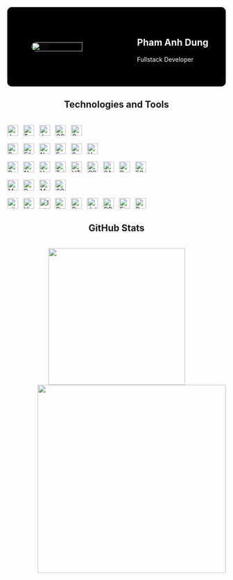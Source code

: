 <!-- Trungquandev -->
<!-- <a href="#" target="_blank">
  <img src="svg/anhdungdev.svg" width="1200" alt="PhamAnhDungdev-Real" />
</a> -->
<div style="display: flex; justify-content: center; align-items: center; height: auto; gap: 20px; background-color: #000; padding: 20px; border-radius: 10px;">
  <!-- Phần hình ảnh GIF -->
  <div style="flex: 1; display: flex; justify-content: center; align-items: center;">
    <img src="https://media.giphy.com/media/gjrYDwbjnK8x36xZIO/giphy.gif?cid=ecf05e47j41h1ipnit43wtcno6mz9ir69rbh8bm0hprwi561&ep=v1_gifs_related&rid=giphy.gif&ct=s" alt="GIF" style="width: 70%; height: auto; border-radius: 10px;">
  </div>
  
  <!-- Phần giới thiệu bên phải với animation -->
  <div style="background-color: #000; color: white; padding: 20px; border-radius: 10px;">
  <h2>Pham Anh Dung</h2>
  <p>Fullstack Developer</p>
</div>

</div>




<h2 align="center">Technologies and Tools</h2>
<br>
<!-- https://simpleicons.org/ -->
<!-- Language -->
<span><img src="https://img.shields.io/badge/JavaScript-282C34?logo=javascript&logoColor=F7DF1E" alt="JavaScript logo" title="JavaScript" height="25" /></span>
&nbsp;
<span><img src="https://img.shields.io/badge/TypeScript-282C34?logo=typescript&logoColor=3178C6" alt="TypeScript logo" title="TypeScript" height="25" /></span>
&nbsp;
<span><img src="https://img.shields.io/badge/Java-282C34?logo=openjdk&logoColor=FFFFFF" alt="Java logo" title="Java" height="25" /></span>
&nbsp;
<span><img src="https://img.shields.io/badge/C%23-282C34?logo=dotnet&logoColor=512BD4" alt="CSharp logo" title="CSharp" height="25" /></span>
&nbsp;
<span><img src="https://img.shields.io/badge/Go-282C34?logo=go&logoColor=00ADD8" alt="GoLang logo" title="GoLang" height="25" /></span>
&nbsp;

<!-- FrameWork Backend -->

<span><img src="https://img.shields.io/badge/.NET-282C34?logo=dotnet&logoColor=512BD4" alt="DotNet logo" title="DotNet" height="25" /></span>
&nbsp;
<span><img src="https://img.shields.io/badge/Fiber-282C34?logo=go&logoColor=00ADD8" alt="Fiber logo" title="Fiber" height="25" /></span>
&nbsp;
<span><img src="https://img.shields.io/badge/Node.js-282C34?logo=node.js&logoColor=00F200" alt="Node.js logo" title="Node.js" height="25" /></span>
&nbsp;
<span><img src="https://img.shields.io/badge/Express-282C34?logo=express&logoColor=FFFFFF" alt="Express.js logo" title="Express.js" height="25" /></span>
&nbsp;
<span><img src="https://img.shields.io/badge/Spring%20Boot-282C34?logo=springboot&logoColor=6DB33F" alt="SpringBoot logo" title="SpringBoot" height="25" /></span>
&nbsp;
<span><img src="https://img.shields.io/badge/Unity-282C34?logo=unity&logoColor=FFFFFF" alt="Unity logo" title="Unity" height="25" /></span>
&nbsp;

<!-- FrameWork FrontEnd -->

<span><img src="https://img.shields.io/badge/ReactJS-282C34?logo=react&logoColor=61DAFB" alt="ReactJS logo" title="ReactJS" height="25" /></span>
&nbsp;
<span><img src="https://img.shields.io/badge/Next.js-282C34?logo=next.js&logoColor=FFFFFF" alt="NextJs logo" title="NextJs" height="25" /></span>
&nbsp;
<span><img src="https://img.shields.io/badge/Vue.js-282C34?logo=vue.js&logoColor=4FC08D" alt="VueJs logo" title="VueJs" height="25" /></span>
&nbsp;
<span><img src="https://img.shields.io/badge/Tailwind%20CSS-282C34?logo=tailwind-css&logoColor=38B2AC" alt="TailwindCSS logo" title="TailwindCSS" height="25" /></span>
&nbsp;
<span><img src="https://img.shields.io/badge/HTML5-282C34?logo=html5&logoColor=E34F26" alt="HTML5 logo" title="HTML5" height="25" /></span>
&nbsp;
<span><img src="https://img.shields.io/badge/CSS3-282C34?logo=css3&logoColor=1572B6" alt="CSS3 logo" title="CSS3" height="25" /></span>
&nbsp;
<span><img src="https://img.shields.io/badge/Sass-282C34?logo=sass&logoColor=CC6699" alt="SASS logo" title="SASS" height="25" /></span>
&nbsp;
<span><img src="https://img.shields.io/badge/Bootstrap-282C34?logo=bootstrap&logoColor=7952B3" alt="Bootstrap logo" title="Bootstrap" height="25" /></span>
&nbsp;
<span><img src="https://img.shields.io/badge/ESLint-282C34?logo=eslint&logoColor=4B32C3" alt="ESLint logo" title="ESLint" height="25" /></span>
&nbsp;

<!-- Database -->

<span><img src="https://img.shields.io/badge/MongoDB-282C34?logo=mongodb&logoColor=47A248" alt="MongoDB logo" title="MongoDB" height="25" /></span>
&nbsp;
<span><img src="https://img.shields.io/badge/PostgreSQL-282C34?logo=postgresql&logoColor=4169E1" alt="PostgreSql logo" title="PostgreSql" height="25" /></span>
&nbsp;
<span><img src="https://img.shields.io/badge/MySQL-282C34?logo=mysql&logoColor=4479A1" alt="MySQL logo" title="MySQL" height="25" /></span>
&nbsp;
<span><img src="https://img.shields.io/badge/SQL%20Server-282C34?logoColor=CC2927" alt="SQLServer logo" title="SQLServer" height="25" /></span>
&nbsp;


<!-- Other tool -->

<span><img src="https://img.shields.io/badge/git-282C34?logo=git&logoColor=F05032" alt="git logo" title="git" height="25" /></span>
&nbsp;
<span><img src="https://img.shields.io/badge/Visual%20Studio%20Code-282C34?logo=visualstudiocode&logoColor=007ACC" alt="Visual Studio Code logo" title="Visual Studio Code" height="25"/></span>
&nbsp;
<span><img src="https://img.shields.io/badge/IntelliJ%20IDEA-282C34?logo=intellijidea&logoColor=000000" alt="IntelliJ IDEA logo" title="IntelliJ IDEA" height="25"/></span>
&nbsp;
<span><img src="https://img.shields.io/badge/Docker-282C34?logo=docker&logoColor=2496ED" alt="Docker logo" title="Docker" height="25" /></span>
&nbsp;
<span><img src="https://img.shields.io/badge/Postman-282C34?logo=postman&logoColor=FF6C37" alt="PostMan logo" title="PostMan" height="25" /></span>
&nbsp;
<span><img src="https://img.shields.io/badge/JetBrains-282C34?logo=jetbrains&logoColor=000000" alt="JetBrains logo" title="JetBrains" height="25" /></span>
&nbsp;
<span><img src="https://img.shields.io/badge/DBeaver-282C34?logo=dbeaver&logoColor=9B8B7B" alt="DBeaver logo" title="DBeaver" height="25" /></span>
&nbsp;
<span><img src="https://img.shields.io/badge/Firebase-282C34?logo=firebase&logoColor=FFCA28" alt="Firebase logo" title="Firebase" height="25" /></span>
&nbsp;
<span><img src="https://img.shields.io/badge/Redis-282C34?logo=redis&logoColor=white" alt="Redis Badge" height="25"></span>
&nbsp;
<br>

<h2 align="center">GitHub Stats</h2>
<!-- https://github.com/anuraghazra/github-readme-stats -->
<br>
<div align=center>
  <a href="#" title="PhamAnhDungDev">
    <img width="315" align="center" src="https://github-readme-stats.vercel.app/api/top-langs/?username=PhamAnhDungdev&hide=c%23,powershell,Mathematica,Ruby,Objective-C,Objective-C%2b%2b,Cuda&title_color=61dafb&text_color=ffffff&icon_color=61dafb&bg_color=20232a&langs_count=8&layout=compact&border_color=61dafb&hide_border=true" />
  </a>
  <a href="#" title="PhamAnhDungdev">
    <img align="right" width="434" src="https://github-readme-stats.vercel.app/api?username=PhamAnhDungdev&show_icons=true&theme=react&border_color=61dafb&hide_border=true&rank_icon=github&include_all_commits=true" />
  </a>
</div>
<br/>
<!-- <br>
<h2 align="center"> Contact </h2>
<br> -->
<!-- https://icons8.com -->
<!-- <div align="center">
  <a href="https://facebook.com/PhamAnhDung.Dev19" target="blank">
    <img src="https://img.icons8.com/bubbles/100/000000/facebook-new.png" alt="PhamAnhDungdev-facebook" />
  </a>
  <a href="https://www.linkedin.com/in/PhamAnhDungDev19" target="blank">
    <img src="https://img.icons8.com/bubbles/100/000000/linkedin.png" alt="PhamAnhDungdev-linkedin" />
  </a>
  <a href="https://www.instagram.com/phamhdung222" target="blank">
    <img src="https://img.icons8.com/bubbles/100/000000/instagram.png" alt="PhamAnhDungdev-instagram" />
  </a>
  <a href="mailto:phamdung2672004@gmail.com" target="top">
    <img src="https://img.icons8.com/bubbles/100/000000/apple-mail.png" alt="PhamAnhDungdev-email" />
  </a>
</div> -->
